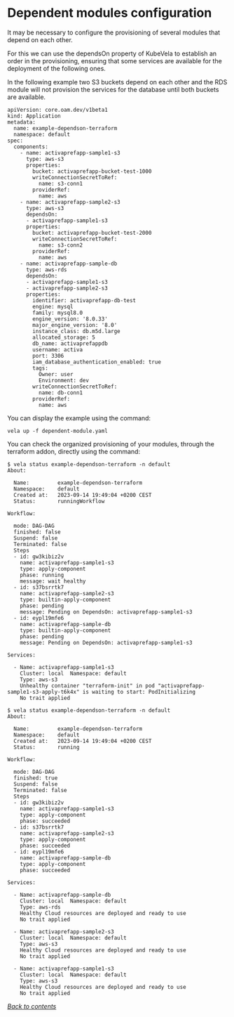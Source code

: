 # Dependent modules configuration

It may be necessary to configure the provisioning of several modules that depend on each other.

For this we can use the dependsOn property of KubeVela to establish an order in the provisioning, ensuring that some services are available for the deployment of the following ones.

In the following example two S3 buckets depend on each other and the RDS module will not provision the services for the database until both buckets are available.

```
apiVersion: core.oam.dev/v1beta1
kind: Application
metadata:
  name: example-dependson-terraform
  namespace: default
spec:
  components:
    - name: activaprefapp-sample1-s3
      type: aws-s3
      properties:
        bucket: activaprefapp-bucket-test-1000
        writeConnectionSecretToRef:
          name: s3-conn1
        providerRef:
          name: aws
    - name: activaprefapp-sample2-s3
      type: aws-s3
      dependsOn:
      - activaprefapp-sample1-s3
      properties:
        bucket: activaprefapp-bucket-test-2000
        writeConnectionSecretToRef:
          name: s3-conn2
        providerRef:
          name: aws
    - name: activaprefapp-sample-db
      type: aws-rds
      dependsOn:
      - activaprefapp-sample1-s3
      - activaprefapp-sample2-s3
      properties:
        identifier: activaprefapp-db-test
        engine: mysql
        family: mysql8.0 
        engine_version: '8.0.33'
        major_engine_version: '8.0'
        instance_class: db.m5d.large
        allocated_storage: 5
        db_name: activaprefappdb
        username: activa
        port: 3306
        iam_database_authentication_enabled: true
        tags: 
          Owner: user
          Environment: dev
        writeConnectionSecretToRef:
          name: db-conn1
        providerRef:
          name: aws
```

You can display the example using the command:

```
vela up -f dependent-module.yaml
```
You can check the organized provisioning of your modules, through the terraform addon, directly using the command: 

```
$ vela status example-dependson-terraform -n default
About:

  Name:         example-dependson-terraform
  Namespace:    default
  Created at:   2023-09-14 19:49:04 +0200 CEST
  Status:       runningWorkflow

Workflow:

  mode: DAG-DAG
  finished: false
  Suspend: false
  Terminated: false
  Steps
  - id: gw3kibiz2v
    name: activaprefapp-sample1-s3
    type: apply-component
    phase: running
    message: wait healthy
  - id: s37bsrrtk7
    name: activaprefapp-sample2-s3
    type: builtin-apply-component
    phase: pending
    message: Pending on DependsOn: activaprefapp-sample1-s3
  - id: eypl19mfe6
    name: activaprefapp-sample-db
    type: builtin-apply-component
    phase: pending
    message: Pending on DependsOn: activaprefapp-sample1-s3

Services:

  - Name: activaprefapp-sample1-s3
    Cluster: local  Namespace: default
    Type: aws-s3
    Unhealthy container "terraform-init" in pod "activaprefapp-sample1-s3-apply-t6k4x" is waiting to start: PodInitializing
    No trait applied
```


```
$ vela status example-dependson-terraform -n default
About:

  Name:         example-dependson-terraform
  Namespace:    default
  Created at:   2023-09-14 19:49:04 +0200 CEST
  Status:       running

Workflow:

  mode: DAG-DAG
  finished: true
  Suspend: false
  Terminated: false
  Steps
  - id: gw3kibiz2v
    name: activaprefapp-sample1-s3
    type: apply-component
    phase: succeeded
  - id: s37bsrrtk7
    name: activaprefapp-sample2-s3
    type: apply-component
    phase: succeeded
  - id: eypl19mfe6
    name: activaprefapp-sample-db
    type: apply-component
    phase: succeeded

Services:

  - Name: activaprefapp-sample-db
    Cluster: local  Namespace: default
    Type: aws-rds
    Healthy Cloud resources are deployed and ready to use
    No trait applied

  - Name: activaprefapp-sample2-s3
    Cluster: local  Namespace: default
    Type: aws-s3
    Healthy Cloud resources are deployed and ready to use
    No trait applied

  - Name: activaprefapp-sample1-s3
    Cluster: local  Namespace: default
    Type: aws-s3
    Healthy Cloud resources are deployed and ready to use
    No trait applied

```

*[Back to contents](../README.md)*